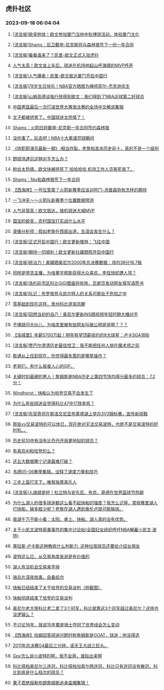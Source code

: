 ## 虎扑社区 
### 2023-09-18 06:04:04

1. [[流言板]欧皇附体！欧文参加厦门当地中秋博饼活动，体验厦门文化](https://bbs.hupu.com/62139570.html)

2. [[流言板]Shams：后卫戴申-尼克斯将与森林狼签下一份一年合同](https://bbs.hupu.com/62141436.html)

3. [[流言板]看看谁来了？凯里-欧文正式入驻虎扑](https://bbs.hupu.com/62136009.html)

4. [人气太高！欧文坐上车后，球迷在机场响起山呼海啸的MVP呼声](https://bbs.hupu.com/62135494.html)

5. [[流言板]人气爆表！凯里-欧文抵达厦门开启中国行](https://bbs.hupu.com/62134973.html)

6. [[流言板]78岁生日快乐！NBA官方晒图为禅师菲尔-杰克逊庆生](https://bbs.hupu.com/62139319.html)

7. [[流言板]山姆高德谈独行侠得到欧文：我们得到了NBA运球第二好球员](https://bbs.hupu.com/62137299.html)

8. [中国男篮最后一次打进世界大赛淘汰赛的全场中文解说集锦](https://bbs.hupu.com/62138635.html)

9. [文子都被挤笑了，中国球迷太热情了！](https://bbs.hupu.com/62135008.html)

10. [Shams：火箭旧将戴申-尼克斯一年合同签约森林狼](https://bbs.hupu.com/62141441.html)

11. [没你事了，玩去吧！NBA十大离谱罚球瞬间](https://bbs.hupu.com/62137416.html)

12. [《转职耶演员最新一期》:相当炸裂，老詹和其余历史前十，真的不是一个级别](https://bbs.hupu.com/62141310.html)

13. [野球场遇见这种对手怎么办？](https://bbs.hupu.com/62139826.html)

14. [粉丝太热情，欧文快被挤死了 哈哈哈哈 机场工作人员笑死我了。](https://bbs.hupu.com/62135360.html)

15. [Shams：Nix和森林狼签下一年合同](https://bbs.hupu.com/62141439.html)

16. [【西海岸】一号位答案？火箭新赛季应该对阿门-汤普森抱有怎样的期待](https://bbs.hupu.com/62140965.html)

17. [一飞冲天～～火箭队新赛季个位置数据预测](https://bbs.hupu.com/62140624.html)

18. [人气非常高！欧文抵达，接机球迷大喊MVP](https://bbs.hupu.com/62137985.html)

19. [国宝的蜕变，农村国宝打实战什么水平](https://bbs.hupu.com/62136156.html)

20. [录像分析师：假如老詹在西部出道，生涯会发生什么？](https://bbs.hupu.com/62134306.html)

21. [[流言板]正式开启中国行！欧文更新推特：飞往中国](https://bbs.hupu.com/62132633.html)

22. [[流言板]期待一切顺利！欧文更新社媒晒照开启中国行](https://bbs.hupu.com/62137744.html)

23. [[流言板]统治力！美媒晒奥尼尔2000年总决赛数据：场均38分16.7板](https://bbs.hupu.com/62132546.html)

24. [同样是带货主播，为啥董宇辉能获得大众喜欢，李佳琦却遭人骂？](https://bbs.hupu.com/62138584.html)

25. [[流言板]洛杉矶市区科比GiGi壁画将拆除，瓦妮莎发动网友填写请愿书](https://bbs.hupu.com/62132120.html)

26. [[流言板]队记：布罗格登与凯尔特人的关系可能处于危险之中](https://bbs.hupu.com/62133581.html)

27. [零基础到现在这样，贵州科比逐渐苏醒](https://bbs.hupu.com/62132503.html)

28. [[流言板]回想当初的自己！奥尼尔更新INS晒视频年轻时期大帽对手](https://bbs.hupu.com/62137807.html)

29. [不懂就问大伙儿，为啥库里被有些网友叫做公明哥哥啊？？？](https://bbs.hupu.com/62141708.html)

30. [【洛城里】年薪5700万起！明年有望顶薪续约的8大球星：卢卡SGA领衔](https://bbs.hupu.com/62133602.html)

31. [[流言板]贾巴尔澄清历史最佳控卫：我不能把任何人排在魔术师之前](https://bbs.hupu.com/62132057.html)

32. [斯通从上任到现在，你觉得最失策的是哪笔操作？](https://bbs.hupu.com/62139628.html)

33. [老哥们，有什么振奋人心的GIF。](https://bbs.hupu.com/62132037.html)

34. [关键时刻最硬的男人！詹姆斯是NBA历史上第四节场均得分最多的球员：7.2分！](https://bbs.hupu.com/62141300.html)

35. [Windhorst：快船认为哈登交易不会发生了](https://bbs.hupu.com/62140436.html)

36. [为什么有些球迷会觉得科比47中17效率低？](https://bbs.hupu.com/62137795.html)

37. [[流言板]东契奇将在斯洛文尼亚布莱德湖上举办3V3锦标赛，宣传新球鞋](https://bbs.hupu.com/62131931.html)

38. [那些yy交易波特的可以休已，现在绝对无法交易波特，也绝不是交易波特的好时机。。](https://bbs.hupu.com/62138847.html)

39. [历史前10中有没有比乔丹开局更地狱的球员？](https://bbs.hupu.com/62136449.html)

40. [有喜欢AI和哈登的么？](https://bbs.hupu.com/62138197.html)

41. [这五大数据哪个记录最难打破？](https://bbs.hupu.com/62141235.html)

42. [韦德05-06赛季集锦，诠释了速度力量和技巧](https://bbs.hupu.com/62132336.html)

43. [三步上篮打天下，唯我独尊喜乐人](https://bbs.hupu.com/62141534.html)

44. [[流言板]人缘就是好！杜兰特与安东尼、布克、基德在世界篮球节热聊](https://bbs.hupu.com/62133886.html)

45. [为什么湖人的很多球迷都这么看不起快船的强度？我怎么记得，常规赛里湖人打快船，输多胜少呢？老詹在湖人遇到泰伦卢就可能输球。](https://bbs.hupu.com/62141609.html)

46. [我湖千万不能小看：太阳、勇士、快船。湖人真的没有优势。](https://bbs.hupu.com/62139696.html)

47. [关于小凯文波特家暴事件的集中讨论帖(全国妇女组织呼吁NBA解雇小凯文·波特)](https://bbs.hupu.com/62075157.html)

48. [塞拉斯 卢卡斯这种教练什么判断力. 这种垃圾球员还要给介绍女朋友](https://bbs.hupu.com/62139600.html)

49. [波特这么烂，从交易角度来说是有价值的](https://bbs.hupu.com/62136407.html)

50. [湖人有没机会交易来字母](https://bbs.hupu.com/62140980.html)

51. [骑兵片深夜放毒，自备纸巾](https://bbs.hupu.com/62140140.html)

52. [快船已经结束了关于哈登的交易谈判（附截图）](https://bbs.hupu.com/62140834.html)

53. [快船彻底结束了哈登的交易谈判](https://bbs.hupu.com/62140274.html)

54. [奥尼尔老大带科比老二拿了3个冠军，科比就靠这3个冠军超过奥尼尔？这样也没逻辑么？](https://bbs.hupu.com/62139800.html)

55. [不讨论16年，就说15年要是骑士夺冠了世界线会怎么变动](https://bbs.hupu.com/62137530.html)

56. [【西海岸】哈姆回答球迷问题时称詹姆斯是GOAT，球迷：他没得选](https://bbs.hupu.com/62133960.html)

57. [2011年总决赛G4最后三分钟，诺天王大战三巨头。](https://bbs.hupu.com/62140898.html)

58. [Gpy怎么说小波特的啊，我不会用，谁贴出来啊](https://bbs.hupu.com/62138329.html)

59. [科比搭档奥尼尔三连冠，科比搭档加索尔两连冠，科比只有连冠没有散冠，科比到底是什么档次的球员？](https://bbs.hupu.com/62136415.html)

60. [果子君绝版勒布朗詹姆斯追身盖帽集锦！](https://bbs.hupu.com/62139973.html)

